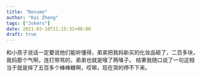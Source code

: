 ```yaml
---
title: "Resume"
author: "Kai Zheng"
tags: ["Jokers"]
date: 2021-03-10T11:15:31+08:00
draft: true
---
```


和小孩子说话一定要说他们能听懂得，弟弟把我妈新买的化妆品砸了，二百多块，我妈那个气啊，连打带骂的，弟弟也就是嚎了两嗓子。
结果我随口说了一句这相当于就是摔了五百多个棒棒糖啊，哎嘛，现在哭的停不下来。